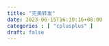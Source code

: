 ```yaml
---
title: "完美转发"
date: 2023-06-15T16:10:16+08:00
categories : [ "cplusplus" ]
draft: false
---
```


## 
